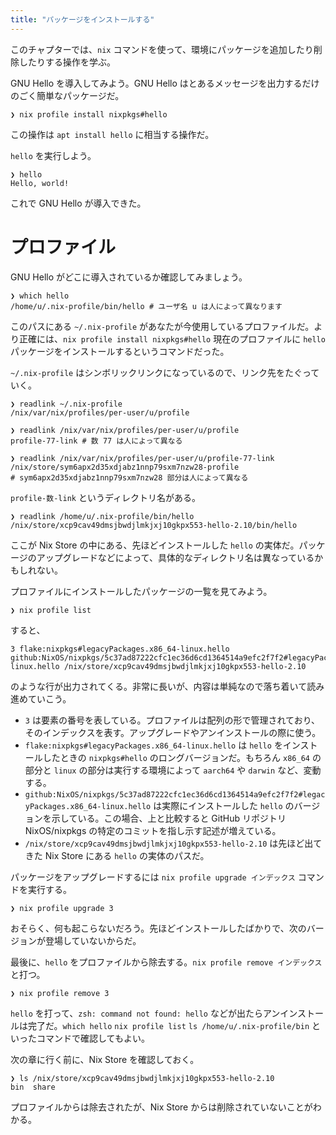 ```yaml
---
title: "パッケージをインストールする"
---
```


このチャプターでは、`nix` コマンドを使って、環境にパッケージを追加したり削除したりする操作を学ぶ。

GNU Hello を導入してみよう。GNU Hello はとあるメッセージを出力するだけのごく簡単なパッケージだ。

```
❯ nix profile install nixpkgs#hello
```

この操作は `apt install hello` に相当する操作だ。

`hello` を実行しよう。

```
❯ hello
Hello, world!
```

これで GNU Hello が導入できた。

# プロファイル

GNU Hello がどこに導入されているか確認してみましょう。

```shell
❯ which hello
/home/u/.nix-profile/bin/hello # ユーザ名 u は人によって異なります
```

このパスにある `~/.nix-profile` があなたが今使用しているプロファイルだ。より正確には、`nix profile install nixpkgs#hello` 現在のプロファイルに `hello` パッケージをインストールするというコマンドだった。

`~/.nix-profile` はシンボリックリンクになっているので、リンク先をたぐっていく。

```shell
❯ readlink ~/.nix-profile
/nix/var/nix/profiles/per-user/u/profile

❯ readlink /nix/var/nix/profiles/per-user/u/profile
profile-77-link # 数 77 は人によって異なる

❯ readlink /nix/var/nix/profiles/per-user/u/profile-77-link
/nix/store/sym6apx2d35xdjabz1nnp79sxm7nzw28-profile
# sym6apx2d35xdjabz1nnp79sxm7nzw28 部分は人によって異なる
```

`profile-数-link` というディレクトリ名がある。

```shell
❯ readlink /home/u/.nix-profile/bin/hello
/nix/store/xcp9cav49dmsjbwdjlmkjxj10gkpx553-hello-2.10/bin/hello
```

ここが Nix Store の中にある、先ほどインストールした `hello` の実体だ。パッケージのアップグレードなどによって、具体的なディレクトリ名は異なっているかもしれない。

プロファイルにインストールしたパッケージの一覧を見てみよう。

```
❯ nix profile list
```

すると、

```
3 flake:nixpkgs#legacyPackages.x86_64-linux.hello github:NixOS/nixpkgs/5c37ad87222cfc1ec36d6cd1364514a9efc2f7f2#legacyPackages.x86_64-linux.hello /nix/store/xcp9cav49dmsjbwdjlmkjxj10gkpx553-hello-2.10
```

のような行が出力されてくる。非常に長いが、内容は単純なので落ち着いて読み進めていこう。

- `3` は要素の番号を表している。プロファイルは配列の形で管理されており、そのインデックスを表す。アップグレードやアンインストールの際に使う。
- `flake:nixpkgs#legacyPackages.x86_64-linux.hello` は `hello` をインストールしたときの `nixpkgs#hello` のロングバージョンだ。もちろん `x86_64` の部分と `linux` の部分は実行する環境によって `aarch64` や `darwin` など、変動する。
- `github:NixOS/nixpkgs/5c37ad87222cfc1ec36d6cd1364514a9efc2f7f2#legacyPackages.x86_64-linux.hello` は実際にインストールした `hello` のバージョンを示している。この場合、上と比較すると GitHub リポジトリ NixOS/nixpkgs の特定のコミットを指し示す記述が増えている。
- `/nix/store/xcp9cav49dmsjbwdjlmkjxj10gkpx553-hello-2.10` は先ほど出てきた Nix Store にある `hello` の実体のパスだ。

パッケージをアップグレードするには `nix profile upgrade インデックス` コマンドを実行する。

```
❯ nix profile upgrade 3
```

おそらく、何も起こらないだろう。先ほどインストールしたばかりで、次のバージョンが登場していないからだ。

最後に、`hello` をプロファイルから除去する。`nix profile remove インデックス` と打つ。

```
❯ nix profile remove 3
```

`hello` を打って、`zsh: command not found: hello` などが出たらアンインストールは完了だ。`which hello` `nix profile list` `ls /home/u/.nix-profile/bin` といったコマンドで確認してもよい。

次の章に行く前に、Nix Store を確認しておく。

```
❯ ls /nix/store/xcp9cav49dmsjbwdjlmkjxj10gkpx553-hello-2.10
bin  share
```

プロファイルからは除去されたが、Nix Store からは削除されていないことがわかる。
